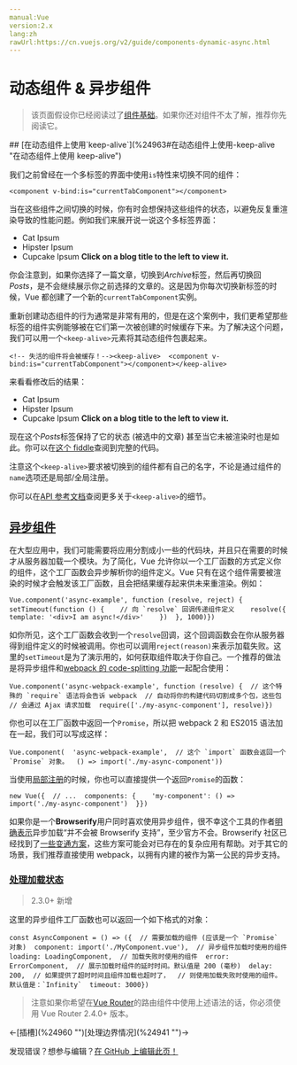 ```yaml
---
manual:Vue
version:2.x
lang:zh
rawUrl:https://cn.vuejs.org/v2/guide/components-dynamic-async.html
---
```



# 动态组件 &amp; 异步组件
<blockquote>

该页面假设你已经阅读过了[组件基础](%24818  "")。如果你还对组件不太了解，推荐你先阅读它。

</blockquote>
## [在动态组件上使用`keep-alive`](%24963#在动态组件上使用-keep-alive "在动态组件上使用 keep-alive")<a name="在动态组件上使用-keep-alive"></a>


我们之前曾经在一个多标签的界面中使用`is`特性来切换不同的组件：

```
<component v-bind:is="currentTabComponent"></component>
``` 



当在这些组件之间切换的时候，你有时会想保持这些组件的状态，以避免反复重渲染导致的性能问题。例如我们来展开说一说这个多标签界面：


* Cat Ipsum
* Hipster Ipsum
* Cupcake Ipsum
**Click on a blog title to the left to view it.**




你会注意到，如果你选择了一篇文章，切换到*Archive*标签，然后再切换回*Posts*，是不会继续展示你之前选择的文章的。这是因为你每次切换新标签的时候，Vue 都创建了一个新的`currentTabComponent`实例。



重新创建动态组件的行为通常是非常有用的，但是在这个案例中，我们更希望那些标签的组件实例能够被在它们第一次被创建的时候缓存下来。为了解决这个问题，我们可以用一个`<keep-alive>`元素将其动态组件包裹起来。

```
<!-- 失活的组件将会被缓存！--><keep-alive>  <component v-bind:is="currentTabComponent"></component></keep-alive>
``` 



来看看修改后的结果：


* Cat Ipsum
* Hipster Ipsum
* Cupcake Ipsum
**Click on a blog title to the left to view it.**




现在这个*Posts*标签保持了它的状态 (被选中的文章) 甚至当它未被渲染时也是如此。你可以在[这个 fiddle](%25201  "")查阅到完整的代码。



注意这个`<keep-alive>`要求被切换到的组件都有自己的名字，不论是通过组件的`name`选项还是局部/全局注册。



你可以在[API 参考文档](%25202  "")查阅更多关于`<keep-alive>`的细节。


## [异步组件](%24963#异步组件 "异步组件")<a name="异步组件"></a>


在大型应用中，我们可能需要将应用分割成小一些的代码块，并且只在需要的时候才从服务器加载一个模块。为了简化，Vue 允许你以一个工厂函数的方式定义你的组件，这个工厂函数会异步解析你的组件定义。Vue 只有在这个组件需要被渲染的时候才会触发该工厂函数，且会把结果缓存起来供未来重渲染。例如：

```
Vue.component('async-example', function (resolve, reject) {  setTimeout(function () {    // 向 `resolve` 回调传递组件定义    resolve({      template: '<div>I am async!</div>'    })  }, 1000)})
``` 



如你所见，这个工厂函数会收到一个`resolve`回调，这个回调函数会在你从服务器得到组件定义的时候被调用。你也可以调用`reject(reason)`来表示加载失败。这里的`setTimeout`是为了演示用的，如何获取组件取决于你自己。一个推荐的做法是将异步组件和[webpack 的 code-splitting 功能](%25204  "")一起配合使用：

```
Vue.component('async-webpack-example', function (resolve) {  // 这个特殊的 `require` 语法将会告诉 webpack  // 自动将你的构建代码切割成多个包，这些包  // 会通过 Ajax 请求加载  require(['./my-async-component'], resolve)})
``` 



你也可以在工厂函数中返回一个`Promise`，所以把 webpack 2 和 ES2015 语法加在一起，我们可以写成这样：

```
Vue.component(  'async-webpack-example',  // 这个 `import` 函数会返回一个 `Promise` 对象。  () => import('./my-async-component'))
``` 



当使用[局部注册](%25205  "")的时候，你也可以直接提供一个返回`Promise`的函数：

```
new Vue({  // ...  components: {    'my-component': () => import('./my-async-component')  }})
``` 



如果你是一个**Browserify**用户同时喜欢使用异步组件，很不幸这个工具的作者[明确表示](%25206  "")异步加载“并不会被 Browserify 支持”，至少官方不会。Browserify 社区已经找到了[一些变通方案](%25207  "")，这些方案可能会对已存在的复杂应用有帮助。对于其它的场景，我们推荐直接使用 webpack，以拥有内建的被作为第一公民的异步支持。


### [处理加载状态](%24963#处理加载状态 "处理加载状态")<a name="处理加载状态"></a>
<blockquote>

2.3.0+ 新增

</blockquote>

这里的异步组件工厂函数也可以返回一个如下格式的对象：

```
const AsyncComponent = () => ({  // 需要加载的组件 (应该是一个 `Promise` 对象)  component: import('./MyComponent.vue'),  // 异步组件加载时使用的组件  loading: LoadingComponent,  // 加载失败时使用的组件  error: ErrorComponent,  // 展示加载时组件的延时时间。默认值是 200 (毫秒)  delay: 200,  // 如果提供了超时时间且组件加载也超时了，  // 则使用加载失败时使用的组件。默认值是：`Infinity`  timeout: 3000})
``` 

<blockquote>

注意如果你希望在[Vue Router](%25114  "")的路由组件中使用上述语法的话，你必须使用 Vue Router 2.4.0+ 版本。

</blockquote>←[插槽](%24960  "")[处理边界情况](%24941  "")→

发现错误？想参与编辑？[在 GitHub 上编辑此页！](%25209  "")

